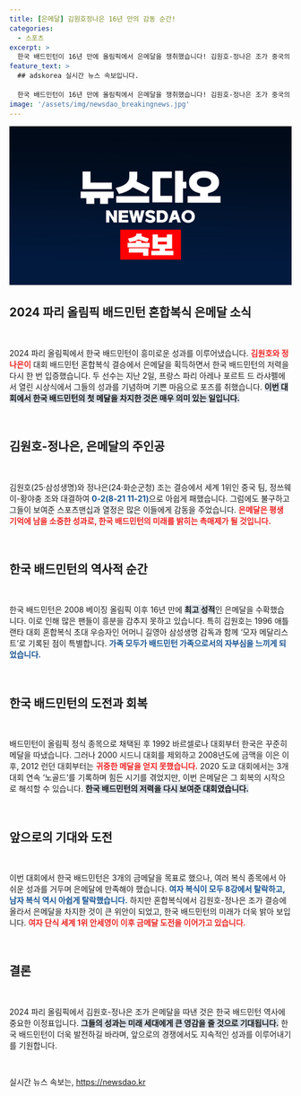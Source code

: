 ```yaml
---
title: [은메달] 김원호정나은 16년 만의 감동 순간!
categories:
  - 스포츠
excerpt: >
  한국 배드민턴이 16년 만에 올림픽에서 은메달을 쟁취했습니다! 김원호-정나은 조가 중국의 벽을 넘지 못했지만, 감동의 순간을 남기며 새로운 역사를 썼습니다.
feature_text: >
  ## adskorea 실시간 뉴스 속보입니다.

  한국 배드민턴이 16년 만에 올림픽에서 은메달을 쟁취했습니다! 김원호-정나은 조가 중국의 벽을 넘지 못했지만, 감동의 순간을 남기며 새로운 역사를 썼습니다.
image: '/assets/img/newsdao_breakingnews.jpg'
---
```


<p><img src="/assets/img/newsdao_breakingnews.jpg" alt="adskorea 속보" /></p>

<h2 data-ke-size="size26">2024 파리 올림픽 배드민턴 혼합복식 은메달 소식</h2>

<p data-ke-size="size16">&nbsp;</p>

<p>2024 파리 올림픽에서 한국 배드민턴이 흥미로운 성과를 이루어냈습니다. <b><span style="color: #ee2323;">김원호와 정나은이</span></b> 대회 배드민턴 혼합복식 결승에서 은메달을 획득하면서 한국 배드민턴의 저력을 다시 한 번 입증했습니다. 두 선수는 지난 2일, 프랑스 파리 아레나 포르트 드 라샤펠에서 열린 시상식에서 그들의 성과를 기념하며 기쁜 마음으로 포즈를 취했습니다. <b><span style="background-color: #21538527;">이번 대회에서 한국 배드민턴의 첫 메달을 차지한 것은 매우 의미 있는 일입니다.</span></b> </p>

<p data-ke-size="size16">&nbsp;</p>

<h2 data-ke-size="size26">김원호-정나은, 은메달의 주인공</h2>

<p data-ke-size="size16">&nbsp;</p>

<p>김원호(25·삼성생명)와 정나은(24·화순군청) 조는 결승에서 세계 1위인 중국 팀, 정쓰웨이-황야충 조와 대결하여 <b><span style="color: #1a5490;">0-2(8-21 11-21)</span></b>으로 아쉽게 패했습니다. 그럼에도 불구하고 그들이 보여준 스포츠맨십과 열정은 많은 이들에게 감동을 주었습니다. <b><span style="color: #ee2323;">은메달은 평생 기억에 남을 소중한 성과로, 한국 배드민턴의 미래를 밝히는 촉매제가 될 것입니다.</span></b> </p>

<p data-ke-size="size16">&nbsp;</p>

<h2 data-ke-size="size26">한국 배드민턴의 역사적 순간</h2>

<p data-ke-size="size16">&nbsp;</p>

<p>한국 배드민턴은 2008 베이징 올림픽 이후 16년 만에 <b><span style="background-color: #21538527;">최고 성적</span></b>인 은메달을 수확했습니다. 이로 인해 많은 팬들이 흥분을 감추지 못하고 있습니다. 특히 김원호는 1996 애틀랜타 대회 혼합복식 초대 우승자인 어머니 길영아 삼성생명 감독과 함께 ‘모자 메달리스트’로 기록된 점이 특별합니다. <b><span style="color: #1a5490;">가족 모두가 배드민턴 가족으로서의 자부심을 느끼게 되었습니다.</span></b> </p>

<p data-ke-size="size16">&nbsp;</p>

<h2 data-ke-size="size26">한국 배드민턴의 도전과 회복</h2>

<p data-ke-size="size16">&nbsp;</p>

<p>배드민턴이 올림픽 정식 종목으로 채택된 후 1992 바르셀로나 대회부터 한국은 꾸준히 메달을 따냈습니다. 그러나 2000 시드니 대회를 제외하고 2008년도에 금맥을 이은 이후, 2012 런던 대회부터는 <b><span style="color: #ee2323;">귀중한 메달을 얻지 못했습니다.</span></b> 2020 도쿄 대회에서는 3개 대회 연속 ‘노골드’를 기록하며 힘든 시기를 겪었지만, 이번 은메달은 그 회복의 시작으로 해석할 수 있습니다. <b><span style="background-color: #21538527;">한국 배드민턴의 저력을 다시 보여준 대회였습니다.</span></b> </p>

<p data-ke-size="size16">&nbsp;</p>

<h2 data-ke-size="size26">앞으로의 기대와 도전</h2>

<p data-ke-size="size16">&nbsp;</p>

<p>이번 대회에서 한국 배드민턴은 3개의 금메달을 목표로 했으나, 여러 복식 종목에서 아쉬운 성과를 거두며 은메달에 만족해야 했습니다. <b><span style="color: #1a5490;">여자 복식이 모두 8강에서 탈락하고, 남자 복식 역시 아쉽게 탈락했습니다.</span></b> 하지만 혼합복식에서 김원호-정나은 조가 결승에 올라서 은메달을 차지한 것이 큰 위안이 되었고, 한국 배드민턴의 미래가 더욱 밝아 보입니다. <b><span style="color: #ee2323;">여자 단식 세계 1위 안세영이 이후 금메달 도전을 이어가고 있습니다.</span></b> </p>

<p data-ke-size="size16">&nbsp;</p>

<h2 data-ke-size="size26">결론</h2>

<p data-ke-size="size16">&nbsp;</p>

<p>2024 파리 올림픽에서 김원호-정나은 조가 은메달을 따낸 것은 한국 배드민턴 역사에 중요한 이정표입니다. <b><span style="background-color: #21538527;">그들의 성과는 미래 세대에게 큰 영감을 줄 것으로 기대됩니다.</span></b> 한국 배드민턴이 더욱 발전하길 바라며, 앞으로의 경쟁에서도 지속적인 성과를 이루어내기를 기원합니다. </p>

<p data-ke-size="size16">&nbsp;</p>
실시간 뉴스 속보는, <a href="https://newsdao.kr" rel="dofollow">https://newsdao.kr</a>



